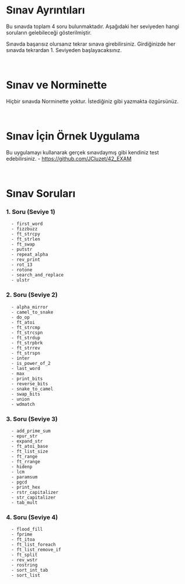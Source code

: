 # Sınav Ayrıntıları

Bu sınavda toplam 4 soru bulunmaktadır. Aşağıdaki her seviyeden hangi soruların gelebileceği gösterilmiştir.

Sınavda başarısız olursanız tekrar sınava girebilirsiniz.
Girdiğinizde her sınavda tekrardan 1. Seviyeden başlayacaksınız.

<br>

# Sınav ve Norminette

Hiçbir sınavda Norminette yoktur. İstediğiniz gibi yazmakta özgürsünüz.

<br>

# Sınav İçin Örnek Uygulama

Bu uygulamayı kullanarak gerçek sınavdaymış gibi kendiniz test edebilirsiniz. - https://github.com/JCluzet/42_EXAM

<br>

# Sınav Soruları

### 1. Soru (Seviye 1)
```
  - first_word
  - fizzbuzz
  - ft_strcpy
  - ft_strlen
  - ft_swap
  - putstr
  - repeat_alpha
  - rev_print
  - rot_13
  - rotone
  - search_and_replace
  - ulstr
```

### 2. Soru (Seviye 2)
```
  - alpha_mirror
  - camel_to_snake
  - do_op
  - ft_atoi
  - ft_strcmp
  - ft_strcspn
  - ft_strdup
  - ft_strpbrk
  - ft_strrev
  - ft_strspn
  - inter
  - is_power_of_2
  - last_word
  - max
  - print_bits
  - reverse_bits
  - snake_to_camel
  - swap_bits
  - union
  - wdmatch
```
### 3. Soru (Seviye 3)
```
  - add_prime_sum
  - epur_str
  - expand_str
  - ft_atoi_base
  - ft_list_size
  - ft_range
  - ft_rrange
  - hidenp
  - lcm
  - paramsum
  - pgcd
  - print_hex
  - rstr_capitalizer
  - str_capitalizer
  - tab_mult
```
### 4. Soru (Seviye 4)
```
  - flood_fill
  - fprime
  - ft_itoa
  - ft_list_foreach
  - ft_list_remove_if
  - ft_split
  - rev_wstr
  - rostring
  - sort_int_tab
  - sort_list
```
